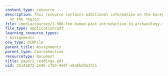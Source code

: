 ```yaml
---
content_type: resource
description: This resource contains additional information on the background and development
  on the region.
file: /media/courses/3-986-the-human-past-introduction-to-archaeology-fall-2006/2b14a8722e86c75b4e0fa8a6bdda3711_paper2_readings.pdf
file_type: application/pdf
learning_resource_types:
- Assignments
ocw_type: OCWFile
parent_title: Assignments
parent_type: CourseSection
resourcetype: Document
title: paper2_readings.pdf
uid: 2b14a872-2e86-c75b-4e0f-a8a6bdda3711
---
```

